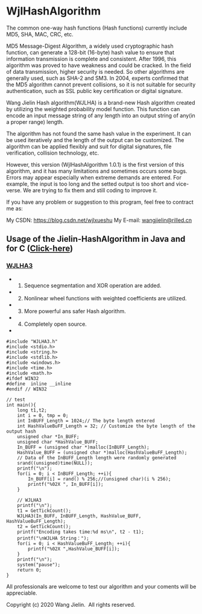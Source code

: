 # WjlHashAlgorithm

The common one-way hash functions (Hash functions) currently include MD5, SHA, MAC, CRC, etc.

 MD5 Message-Digest Algorithm, a widely used cryptographic hash function, can generate a 128-bit (16-byte) hash value to ensure that information transmission is complete and consistent. After 1996, this algorithm was proved to have weakness and could be cracked. In the field of data transmission, higher security is needed. So other algorithms are generally used, such as SHA-2 and SM3. In 2004, experts confirmed that the MD5 algorithm cannot prevent collisions, so it is not suitable for security authentication, such as SSL public key certification or digital signature.
 
Wang Jielin Hash algorithm(WJLHA) is a brand-new Hash algorithm created by utilizing the weighted probability model function. This function can encode an input message string of any length into an output string of any(in a proper range) length.

The algorithm has not found the same hash value in the experiment. It can be used iteratively and the length of the output can be customized. The algorithm can be applied flexibly and suit for digital signatures, file verification, collision technology, etc.

However, this version (WjlHashAlgorithm 1.0.1) is the first version of this algorithm, and it has many limitations and sometimes occurs some bugs. Errors may appear especially when extreme demands are entered. For example, the input is too long and the setted output is too short and vice-verse. We are trying to fix them and still coding to improve it. 

If you have any problem or suggestion to this program, feel free to contract me as:

My CSDN:  https://blog.csdn.net/wjlxueshu
My E-mail: wangjielin@rilled.cn

## Usage of the Jielin-HashAlgorithm in Java and for C ([Click-here](https://github.com/Jielin-Code/WjlHashAlgorithm/blob/master/README%20for%20C.md))
### [WJLHA3](https://github.com/Jielin-Code/WjlHashAlgorithm/tree/master/WJLHA3)
- 1. Sequence segmentation and XOR operation are added.
- 2. Nonlinear wheel functions with weighted coefficients are utilized.
- 3. More powerful ans safer Hash algorithm.
- 4. Completely open source.
- 

	#include "WJLHA3.h"
	#include <stdio.h>
	#include <string.h>
	#include <stdlib.h>
	#include <windows.h>
	#include <time.h>
	#include <math.h>
	#ifdef WIN32
	#define  inline __inline
	#endif // WIN32

	// test
	int main(){
		long t1,t2;
		int i = 0, tmp = 0;
		int InBUFF_Length = 1024;// The byte length entered
		int HashValueBuFF_Length = 32; // Customize the byte length of the output hash
		unsigned char *In_BUFF;
		unsigned char *HashValue_BUFF;
		In_BUFF = (unsigned char *)malloc(InBUFF_Length);
		HashValue_BUFF = (unsigned char *)malloc(HashValueBuFF_Length);
		// Data of the InBUFF_Length length were randomly generated
		srand((unsigned)time(NULL));
		printf("\n");
		for(i = 0; i < InBUFF_Length; ++i){
			In_BUFF[i] = rand() % 256;//(unsigned char)(i % 256);
			printf("%02X ", In_BUFF[i]);
		}

		// WJLHA3
		printf("\n");
		t1 = GetTickCount();
		WJLHA3(In_BUFF, InBUFF_Length, HashValue_BUFF, HashValueBuFF_Length);
		t2 = GetTickCount();
		printf("Encoding takes time:%d ms\n", t2 - t1);
		printf("\nWJLHA String：");
		for(i = 0; i < HashValueBuFF_Length; ++i){
			printf("%02X ",HashValue_BUFF[i]);
		}
		printf("\n");
		system("pause");
		return 0;
	}


All professionals are welcome to test our algorithm and your coments will be appreciable.  

Copyright (c) 2020 Wang Jielin.  All rights reserved. 

